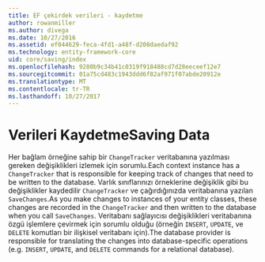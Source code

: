 ```yaml
---
title: EF çekirdek verileri - kaydetme
author: rowanmiller
ms.author: divega
ms.date: 10/27/2016
ms.assetid: ef044629-feca-4fd1-a48f-d208daedaf92
ms.technology: entity-framework-core
uid: core/saving/index
ms.openlocfilehash: 9280b9c34b41c0319f918488cd7d28eeceef12e7
ms.sourcegitcommit: 01a75cd483c1943ddd6f82af971f07abde20912e
ms.translationtype: MT
ms.contentlocale: tr-TR
ms.lasthandoff: 10/27/2017
---
```

# <a name="saving-data"></a><span data-ttu-id="b741c-102">Verileri Kaydetme</span><span class="sxs-lookup"><span data-stu-id="b741c-102">Saving Data</span></span>

<span data-ttu-id="b741c-103">Her bağlam örneğine sahip bir `ChangeTracker` veritabanına yazılması gereken değişiklikleri izlemek için sorumlu.</span><span class="sxs-lookup"><span data-stu-id="b741c-103">Each context instance has a `ChangeTracker` that is responsible for keeping track of changes that need to be written to the database.</span></span> <span data-ttu-id="b741c-104">Varlık sınıflarınızı örneklerine değişiklik gibi bu değişiklikler kaydedilir `ChangeTracker` ve çağırdığınızda veritabanına yazılan `SaveChanges`.</span><span class="sxs-lookup"><span data-stu-id="b741c-104">As you make changes to instances of your entity classes, these changes are recorded in the `ChangeTracker` and then written to the database when you call `SaveChanges`.</span></span> <span data-ttu-id="b741c-105">Veritabanı sağlayıcısı değişiklikleri veritabanına özgü işlemlere çevirmek için sorumlu olduğu (örneğin `INSERT`, `UPDATE`, ve `DELETE` komutları bir ilişkisel veritabanı için).</span><span class="sxs-lookup"><span data-stu-id="b741c-105">The database provider is responsible for translating the changes into database-specific operations (e.g. `INSERT`, `UPDATE`, and `DELETE` commands for a relational database).</span></span>
